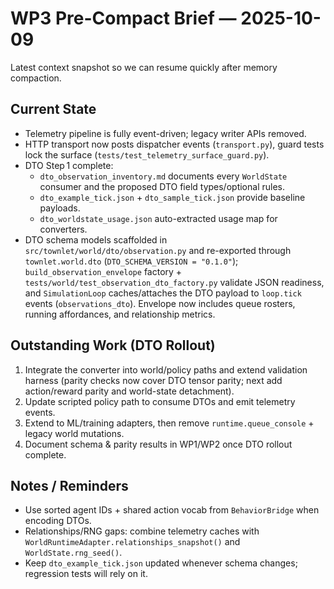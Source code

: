 # WP3 Pre-Compact Brief — 2025-10-09

Latest context snapshot so we can resume quickly after memory compaction.

## Current State
- Telemetry pipeline is fully event-driven; legacy writer APIs removed.
- HTTP transport now posts dispatcher events (`transport.py`), guard tests lock
  the surface (`tests/test_telemetry_surface_guard.py`).
- DTO Step 1 complete:
  - `dto_observation_inventory.md` documents every `WorldState` consumer and the
    proposed DTO field types/optional rules.
  - `dto_example_tick.json` + `dto_sample_tick.json` provide baseline payloads.
  - `dto_worldstate_usage.json` auto-extracted usage map for converters.
- DTO schema models scaffolded in `src/townlet/world/dto/observation.py` and re-exported through `townlet.world.dto` (`DTO_SCHEMA_VERSION = "0.1.0"`); `build_observation_envelope` factory + `tests/world/test_observation_dto_factory.py` validate JSON readiness, and `SimulationLoop` caches/attaches the DTO payload to `loop.tick` events (`observations_dto`).
  Envelope now includes queue rosters, running affordances, and relationship metrics.

## Outstanding Work (DTO Rollout)
1. Integrate the converter into world/policy paths and extend validation harness
   (parity checks now cover DTO tensor parity; next add action/reward parity and world-state detachment).
2. Update scripted policy path to consume DTOs and emit telemetry events.
3. Extend to ML/training adapters, then remove `runtime.queue_console` + legacy
   world mutations.
4. Document schema & parity results in WP1/WP2 once DTO rollout complete.

## Notes / Reminders
- Use sorted agent IDs + shared action vocab from `BehaviorBridge` when
  encoding DTOs.
- Relationships/RNG gaps: combine telemetry caches with
  `WorldRuntimeAdapter.relationships_snapshot()` and `WorldState.rng_seed()`.
- Keep `dto_example_tick.json` updated whenever schema changes; regression
  tests will rely on it.
